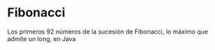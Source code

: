 # Fibonacci
Los primeros 92 números de la sucesión de Fibonacci, lo máximo que admite un long, en Java
